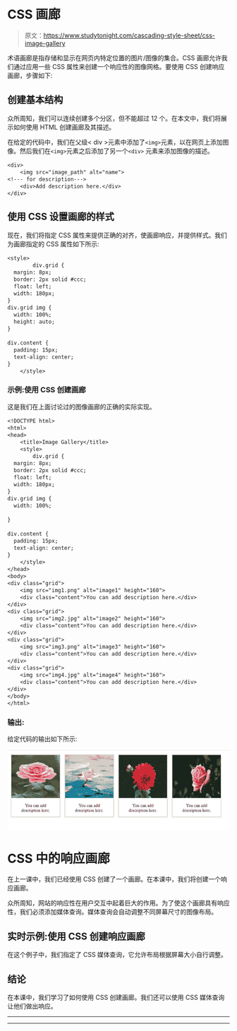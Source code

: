 # CSS 画廊

> 原文：<https://www.studytonight.com/cascading-style-sheet/css-image-gallery>

术语画廊是指存储和显示在网页内特定位置的图片/图像的集合。CSS 画廊允许我们通过应用一些 CSS 属性来创建一个响应性的图像网格。要使用 CSS 创建响应画廊，步骤如下:

## 创建基本结构

众所周知，我们可以连续创建多个分区，但不能超过 12 个。在本文中，我们将展示如何使用 HTML 创建画廊及其描述。

在给定的代码中，我们在父级< div >元素中添加了`<img>`元素，以在网页上添加图像。然后我们在`<img>`元素之后添加了另一个`<div>` 元素来添加图像的描述。

```
<div>
	<img src="image_path" alt="name">
<!--- for description--->
	<div>Add description here.</div>
</div>
```

## 使用 CSS 设置画廊的样式

现在，我们将指定 CSS 属性来提供正确的对齐，使画廊响应，并提供样式。我们为画廊指定的 CSS 属性如下所示:

```
<style>
		div.grid {
  margin: 8px;
  border: 2px solid #ccc;
  float: left;
  width: 180px;
}
div.grid img {
  width: 100%;
  height: auto;
}

div.content {
  padding: 15px;
  text-align: center;
}
	</style>
```

### 示例:使用 CSS 创建画廊

这是我们在上面讨论过的图像画廊的正确的实际实现。

```
<!DOCTYPE html>
<html>
<head>
	<title>Image Gallery</title>
	<style>
		div.grid {
  margin: 8px;
  border: 2px solid #ccc;
  float: left;
  width: 180px;
}
div.grid img {
  width: 100%;

}

div.content {
  padding: 15px;
  text-align: center;
}
	</style>
</head>
<body>
<div class="grid">
	<img src="img1.png" alt="image1" height="160">
	<div class="content">You can add description here.</div>
</div>
<div class="grid">
	<img src="img2.jpg" alt="image2" height="160">
	<div class="content">You can add description here.</div>
</div>
<div class="grid">
	<img src="img3.png" alt="image3" height="160">
	<div class="content">You can add description here.</div>
</div>
<div class="grid">
	<img src="img4.jpg" alt="image4" height="160">
	<div class="content">You can add description here.</div>
</div>
</body>
</html>
```

### 输出:

给定代码的输出如下所示:

![](img/592e3ec1454f9e0f41cd4ae9e206a906.png)

# CSS 中的响应画廊

在上一课中，我们已经使用 CSS 创建了一个画廊。在本课中，我们将创建一个响应画廊。

众所周知，网站的响应性在用户交互中起着巨大的作用。为了使这个画廊具有响应性，我们必须添加媒体查询。媒体查询会自动调整不同屏幕尺寸的图像布局。

## 实时示例:使用 CSS 创建响应画廊

在这个例子中，我们指定了 CSS 媒体查询，它允许布局根据屏幕大小自行调整。

## 结论

在本课中，我们学习了如何使用 CSS 创建画廊。我们还可以使用 CSS 媒体查询让他们做出响应。

* * *

* * *